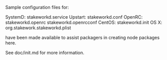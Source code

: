 Sample configuration files for:

SystemD: stakeworkd.service
Upstart: stakeworkd.conf
OpenRC:  stakeworkd.openrc
         stakeworkd.openrcconf
CentOS:  stakeworkd.init
OS X:    org.stakework.stakeworkd.plist

have been made available to assist packagers in creating node packages here.

See doc/init.md for more information.
